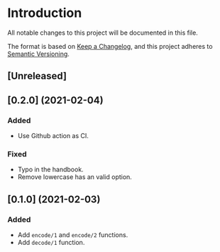 # Introduction
All notable changes to this project will be documented in this file.

The format is based on [Keep a
Changelog](https://keepachangelog.com/en/1.0.0/), and this project
adheres to [Semantic Versioning](https://semver.org/spec/v2.0.0.html).

## [Unreleased]

## [0.2.0] (2021-02-04)
### Added
- Use Github action as CI.
### Fixed
- Typo in the handbook.
- Remove lowercase has an valid option.

## [0.1.0] (2021-02-03)
### Added
- Add `encode/1` and `encode/2` functions.
- Add `decode/1` function.
